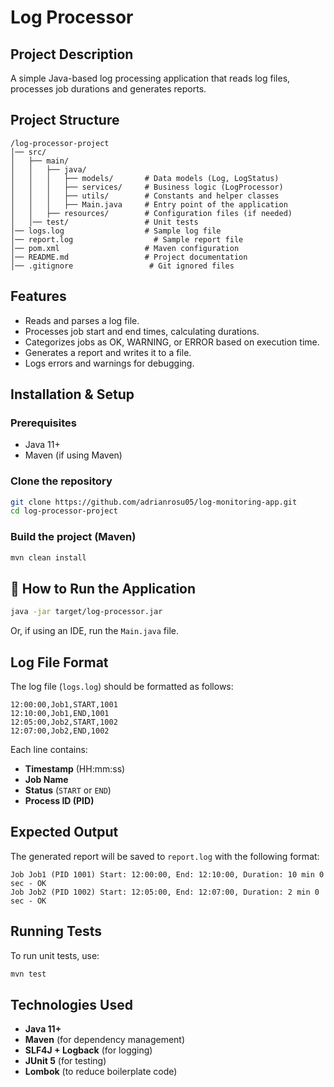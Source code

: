 # Log Processor

## Project Description

A simple Java-based log processing application that reads log files, processes job durations and generates reports.

##  Project Structure

```
/log-processor-project
│── src/
│   ├── main/
│   │   ├── java/
│   │   │   ├── models/       # Data models (Log, LogStatus)
│   │   │   ├── services/     # Business logic (LogProcessor)
│   │   │   ├── utils/        # Constants and helper classes
│   │   │   ├── Main.java     # Entry point of the application
│   │   ├── resources/        # Configuration files (if needed)
│   │── test/                 # Unit tests
│── logs.log                  # Sample log file
│── report.log                  # Sample report file
│── pom.xml                   # Maven configuration
│── README.md                 # Project documentation
│── .gitignore                 # Git ignored files
```

## Features

- Reads and parses a log file.
- Processes job start and end times, calculating durations.
- Categorizes jobs as OK, WARNING, or ERROR based on execution time.
- Generates a report and writes it to a file.
- Logs errors and warnings for debugging.

## Installation & Setup

### Prerequisites

- Java 11+
- Maven (if using Maven)

### Clone the repository

```sh
git clone https://github.com/adrianrosu05/log-monitoring-app.git
cd log-processor-project
```

### Build the project (Maven)

```sh
mvn clean install
```

## 🔧 How to Run the Application

```sh
java -jar target/log-processor.jar
```

Or, if using an IDE, run the `Main.java` file.

## Log File Format

The log file (`logs.log`) should be formatted as follows:

```
12:00:00,Job1,START,1001
12:10:00,Job1,END,1001
12:05:00,Job2,START,1002
12:07:00,Job2,END,1002
```

Each line contains:

- **Timestamp** (HH:mm:ss)
- **Job Name**
- **Status** (`START` or `END`)
- **Process ID (PID)**

## Expected Output

The generated report will be saved to `report.log` with the following format:

```
Job Job1 (PID 1001) Start: 12:00:00, End: 12:10:00, Duration: 10 min 0 sec - OK
Job Job2 (PID 1002) Start: 12:05:00, End: 12:07:00, Duration: 2 min 0 sec - OK
```

## Running Tests

To run unit tests, use:

```sh
mvn test
```

## Technologies Used

- **Java 11+**
- **Maven** (for dependency management)
- **SLF4J + Logback** (for logging)
- **JUnit 5** (for testing)
- **Lombok** (to reduce boilerplate code)


